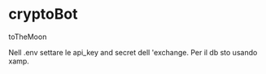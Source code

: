 # cryptoBot
toTheMoon


Nell .env settare le api_key and secret dell 'exchange.
Per il db sto usando xamp.

